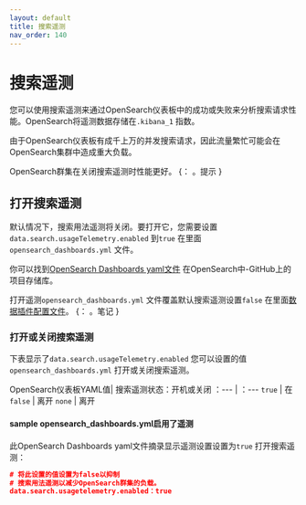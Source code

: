 ```yaml
---
layout: default
title: 搜索遥测
nav_order: 140
---
```



# 搜索遥测

您可以使用搜索遥测来通过OpenSearch仪表板中的成功或失败来分析搜索请求性能。OpenSearch将遥测数据存储在`.kibana_1` 指数。

由于OpenSearch仪表板有成千上万的并发搜索请求，因此流量繁忙可能会在OpenSearch集群中造成重大负载。

OpenSearch群集在关闭搜索遥测时性能更好。
{： 。提示 }

## 打开搜索遥测

默认情况下，搜索用法遥测将关闭。要打开它，您需要设置`data.search.usageTelemetry.enabled` 到`true` 在里面`opensearch_dashboards.yml` 文件。

你可以找到[OpenSearch Dashboards yaml文件](https://github.com/opensearch-project/OpenSearch-Dashboards/blob/main/config/opensearch_dashboards.yml) 在OpenSearch中-GitHub上的项目存储库。

打开遥测`opensearch_dashboards.yml` 文件覆盖默认搜索遥测设置`false` 在里面[数据插件配置文件](https://github.com/opensearch-project/OpenSearch-Dashboards/blob/main/src/plugins/data/config.ts)。
{： 。笔记 }

### 打开或关闭搜索遥测

下表显示了`data.search.usageTelemetry.enabled` 您可以设置的值`opensearch_dashboards.yml` 打开或关闭搜索遥测。

OpenSearch仪表板YAML值| 搜索遥测状态：开机或关闭
：--- |  ：---
 `true`  | 在
 `false` | 离开
 `none`  | 离开

#### sample opensearch_dashboards.yml启用了遥测

 此OpenSearch Dashboards yaml文件摘录显示遥测设置设置为`true` 打开搜索遥测：

 ```JSON
# 将此设置的值设置为false以抑制
# 搜索用法遥测以减少OpenSearch群集的负载。
 data.search.usagetelemetry.enabled：true
```
